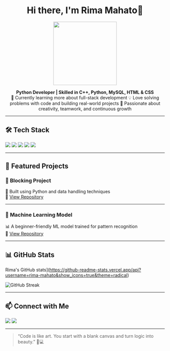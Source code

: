 <h1 align="center">Hi there, I'm Rima Mahato👋</h1>

<p align="center">
  <img src="https://media.giphy.com/media/qgQUggAC3Pfv687qPC/giphy.gif" width="200" />
</p>

<p align="center">
  <b>Python Developer | Skilled in C++, Python, MySQL, HTML & CSS</b>  
  <br />
  🌱 Currently learning more about full-stack development  
  💡 Love solving problems with code and building real-world projects  
  🎨 Passionate about creativity, teamwork, and continuous growth  
</p>

---

## 🛠️ Tech Stack

<p align="left">
  <img src="https://img.shields.io/badge/C++-00599C?style=for-the-badge&logo=c%2B%2B&logoColor=white" />
  <img src="https://img.shields.io/badge/Python-3776AB?style=for-the-badge&logo=python&logoColor=white" />
  <img src="https://img.shields.io/badge/MySQL-00000F?style=for-the-badge&logo=mysql&logoColor=white" />
  <img src="https://img.shields.io/badge/HTML5-e34c26?style=for-the-badge&logo=html5&logoColor=white" />
  <img src="https://img.shields.io/badge/CSS3-1572b6?style=for-the-badge&logo=css3&logoColor=white" />
</p>

---

## 📂 Featured Projects

### 🔐 **Blocking Project**
🧠 Built using Python and data handling techniques  
🔗 [View Repository](#)

---

### 🤖 **Machine Learning Model**
📊 A beginner-friendly ML model trained for pattern recognition  
🔗 [View Repository](#)

---

## 📊 GitHub Stats


Rima's GitHub stats](https://github-readme-stats.vercel.app/api?username=rima-mahato&show_icons=true&theme=radical)

![GitHub Streak](https://streak-stats.demolab.com?user=rima-mahato&theme=radical)


---

## 📫 Connect with Me

<p align="left">
  <a href="mailto:your.email@example.com"><img src="https://img.shields.io/badge/Email-D14836?style=for-the-badge&logo=gmail&logoColor=white"></a>
  <a href="https://www.linkedin.com/in/your-linkedin/"><img src="https://img.shields.io/badge/LinkedIn-0077B5?style=for-the-badge&logo=linkedin&logoColor=white"></a>
</p>

---

> “Code is like art. You start with a blank canvas and turn logic into beauty.” 🎨💻

